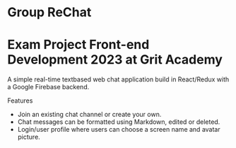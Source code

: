# Group ReChat
# Exam Project Front-end Development 2023 at Grit Academy

A simple real-time textbased web chat application build in React/Redux with a Google Firebase backend.

Features
- Join an existing chat channel or create your own.
- Chat messages can be formatted using Markdown, edited or deleted.
- Login/user profile where users can choose a screen name and avatar picture.

